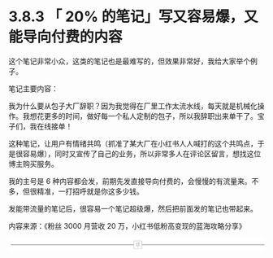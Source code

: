# 3.8.3 「 20% 的笔记」写又容易爆，又能导向付费的内容

这个笔记非常小众，这类的笔记也是最难写的，但效果非常好，我给大家举个例子。

笔记主要内容：

我为什么要从包子大厂辞职？因为我觉得在厂里工作太流水线，每天就是机械化操作。我想花更多的时间，做好每一个私人定制的包子，所以我辞职出来单干了。宝子们，我在线接单！

这种笔记，让用户有情绪共鸣（抓准了某大厂在小红书人人喊打的这个共鸣点，于是很容易爆），同时又宣传了自己的业务，所以非常多人在评论区留言，想找这位博主购买服务。

我的主号是 6 种内容都会发，前期先发直接导向付费的，会慢慢的有流量来。不多，但很精准，一打招呼就是你这多少钱。

发能带流量的笔记后，很容易一个笔记超级爆，然后把前面发的笔记也带起来。

内容来源：《粉丝 3000 月营收 20 万，小红书低粉高变现的蓝海攻略分享》

![](img/74240a2cc09bd64b6b952a3f347bc58e.png)